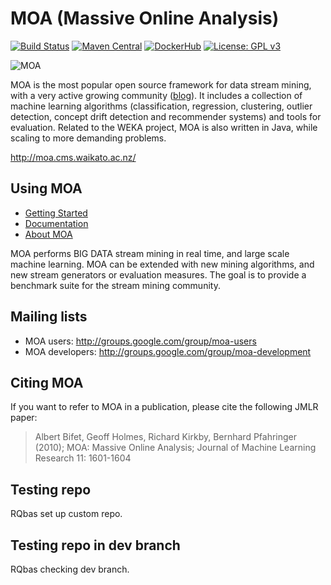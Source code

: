 # MOA (Massive Online Analysis)
[![Build Status](https://travis-ci.org/Waikato/moa.svg?branch=master)](https://travis-ci.org/Waikato/moa)
[![Maven Central](https://img.shields.io/maven-central/v/nz.ac.waikato.cms.moa/moa-pom.svg)](https://mvnrepository.com/artifact/nz.ac.waikato.cms)
[![DockerHub](https://img.shields.io/badge/docker-available-blue.svg?logo=docker)](https://hub.docker.com/r/waikato/moa)
[![License: GPL v3](https://img.shields.io/badge/License-GPLv3-blue.svg)](https://www.gnu.org/licenses/gpl-3.0)

![MOA][logo]

[logo]: http://moa.cms.waikato.ac.nz/wp-content/uploads/2014/11/LogoMOA.jpg "Logo MOA"

MOA is the most popular open source framework for data stream mining, with a very active growing community ([blog](http://moa.cms.waikato.ac.nz/blog/)). It includes a collection of machine learning algorithms (classification, regression, clustering, outlier detection, concept drift detection and recommender systems) and tools for evaluation. Related to the WEKA project, MOA is also written in Java, while scaling to more demanding problems.

http://moa.cms.waikato.ac.nz/

## Using MOA

* [Getting Started](http://moa.cms.waikato.ac.nz/getting-started/)
* [Documentation](http://moa.cms.waikato.ac.nz/documentation/)
* [About MOA](http://moa.cms.waikato.ac.nz/details/)

MOA performs BIG DATA stream mining in real time, and large scale machine learning. MOA can be extended with new mining algorithms, and new stream generators or evaluation measures. The goal is to provide a benchmark suite for the stream mining community. 

## Mailing lists
* MOA users: http://groups.google.com/group/moa-users
* MOA developers: http://groups.google.com/group/moa-development

## Citing MOA
If you want to refer to MOA in a publication, please cite the following JMLR paper: 

> Albert Bifet, Geoff Holmes, Richard Kirkby, Bernhard Pfahringer (2010);
> MOA: Massive Online Analysis; Journal of Machine Learning Research 11: 1601-1604 

## Testing repo
RQbas set up custom repo.

## Testing repo in dev branch
RQbas checking dev branch.


